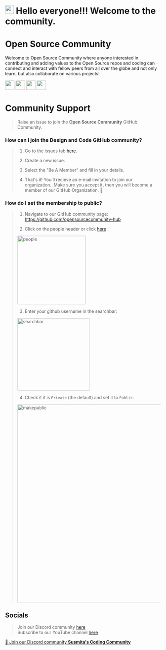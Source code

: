# <img src="https://media.giphy.com/media/hvRJCLFzcasrR4ia7z/giphy.gif" width="28"> Hello everyone!!! Welcome to the community.
<!-- ![Twitter Banner (1)](https://user-images.githubusercontent.com/65373279/148280039-301b677b-74e7-49f8-af75-15e7c9253d74.png) -->

# **Open Source Community**

Welcome to Open Source Community where anyone interested in contributing and adding values to the Open Source repos and coding can connect and interact with fellow peers from all over the globe and not only learn, but also collaborate on various projects!

<p align="left">
<a href="mailto:deysusmita883@gmail.com" style="text-decoration:none">
  <img height="30" src = "https://img.shields.io/badge/gmail-c14438?&style=for-the-badge&logo=gmail&logoColor=white">
</a>
  <a href="https://discord.com/invite/g7FmxB9uZp" style="text-decoration:none">
  <img height="30" src="https://img.shields.io/badge/discord-darkblue.svg?&style=for-the-badge&logo=discord&logoColor=white" />
</a>
<!-- <a href="http://designandcode.netlify.app/" style="text-decoration:none">
  <img height="30" src = "https://img.shields.io/badge/website-c14438?&style=for-the-badge&logo=internet&logoColor=white">
</a>
<a href="https://www.linkedin.com/company/designandcode" style="text-decoration:none">
  <img height="30" src="https://img.shields.io/badge/linkedin-blue.svg?&style=for-the-badge&logo=linkedin&logoColor=white" />
</a> -->
<a href="https://github.com/opensourcecommunity-hub" style="text-decoration:none">
  <img height="30" src="https://img.shields.io/badge/Github-grey.svg?&style=for-the-badge&logo=Github&logoColor=white" />
</a>
<!-- <a href="https://www.instagram.com/designandcode.community" style="text-decoration:none">
  <img height="30" src = "https://img.shields.io/badge/Instagram-%23E4405F.svg?&style=for-the-badge&logo=Instagram&logoColor=white">
</a> -->
<a href="https://www.youtube.com/channel/UCsuzc8lqAbgUYo4yzpjtfSw?sub_confirmation=1" style="text-decoration:none">
  <img height="30" src = "https://img.shields.io/badge/YouTube-%23E20036.svg?&style=for-the-badge&logo=YouTube&logoColor=white">
</a>
<br />

# Community Support

> Raise an issue to join the **Open Source Community** GitHub Community.

### How can I join the Design and Code GitHub community?

> 1. Go to the issues tab [here](https://github.com/opensourcecommunity-hub/join-the-community/issues/).
>   
> 2. Create a new issue.
> 
> 3. Select the "Be A Member" and fill in your details.
> 
> 4. That's it! You'll recieve an e-mail invitation to join our organization.. Make sure you accept it, then you will become a member of our GitHub Organization. 🎉

### How do I set the membership to public?

> 1. Navigate to our GitHub community page: https://github.com/opensourcecommunity-hub
>   
> 2. Click on the people header or click [here](https://github.com/orgs/opensourcecommunity-hub/people) : <br>
>   
> <img width="221" alt="people" src="https://user-images.githubusercontent.com/65373279/133414355-a2605bc5-a4c4-4283-aa56-6ab8d1643c15.PNG"> <br>
>   
> 3. Enter your github username in the searchbar: <br>
>   
> <img width="233" alt="searchbar" src="https://user-images.githubusercontent.com/65373279/133414391-f26a56a3-2b0a-47ba-a598-37fb30ead5eb.PNG"> <br>
>   
> 4. Check if it is `Private` (the default) and set it to `Public`: <br>
>   
> <img width="639" alt="makepublic" src="https://user-images.githubusercontent.com/65373279/133414458-d76d47b4-1c96-439c-aff9-41a16a93ef9b.png"> <br>
  
## Socials

> Join our Discord community [here](https://discord.com/invite/g7FmxB9uZp)   
> Subscribe to our YouTube channel [here](https://www.youtube.com/channel/UCsuzc8lqAbgUYo4yzpjtfSw?sub_confirmation=1)

<a href="https://discord.com/invite/g7FmxB9uZp">👋 Join our Discord community <strong>Susmita's Coding Community</strong> </a>
